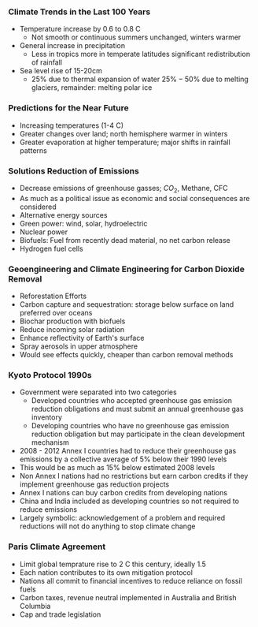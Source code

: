### Climate Trends in the Last 100 Years
- Temperature increase by 0.6 to 0.8 C
	- Not smooth or continuous summers unchanged, winters warmer
- General increase in precipitation
	- Less in tropics more in temperate latitudes significant redistribution of rainfall
- Sea level rise of 15-20cm
	- $25\%$ due to thermal expansion of water $25\%-50\%$ due to melting glaciers, remainder: melting polar ice
### Predictions for the Near Future
- Increasing temperatures (1-4 C)
- Greater changes over land; north hemisphere warmer in winters
- Greater evaporation at higher temperature; major shifts in rainfall patterns
### Solutions Reduction of Emissions
- Decrease emissions of greenhouse gasses; $CO_2$, Methane, CFC
- As much as a political issue as economic and social consequences are considered
- Alternative energy sources
- Green power: wind, solar, hydroelectric
- Nuclear power
- Biofuels: Fuel from recently dead material, no net carbon release
- Hydrogen fuel cells
### Geoengineering and Climate Engineering for Carbon Dioxide Removal
- Reforestation Efforts
- Carbon capture and sequestration: storage below surface on land preferred over oceans
- Biochar production with biofuels
- Reduce incoming solar radiation 
- Enhance reflectivity of Earth's surface
- Spray aerosols in upper atmosphere
- Would see effects quickly, cheaper than carbon removal methods
### Kyoto Protocol 1990s
- Government were separated into two categories
	- Developed countries who accepted greenhouse gas emission reduction obligations and must submit an annual greenhouse gas inventory
	- Developing countries who have no greenhouse gas emission reduction obligation but may participate in the clean development mechanism
- 2008 - 2012 Annex I countries had to reduce their greenhouse gas emissions by a collective average of $5\%$ below their 1990 levels
- This would be as much as $15\%$ below estimated 2008 levels
- Non Annex I nations had no restrictions but earn carbon credits if they implement greenhouse gas reduction projects
- Annex I nations can buy carbon credits from developing nations
- China and India included as developing countries so not required to reduce emissions
- Largely symbolic: acknowledgement of a problem and required reductions will not do anything to stop climate change
### Paris Climate Agreement
- Limit global temprature rise to 2 C this century, ideally 1.5
- Each nation contributes to its own mitigation protocol
- Nations all commit to financial incentives to reduce reliance on fossil fuels
- Carbon taxes, revenue neutral implemented in Australia and British Columbia
- Cap and trade legislation